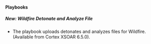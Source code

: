 
#### Playbooks
##### New: Wildfire Detonate and Analyze File
- The playbook uploads detonates and analyzes files for Wildfire.
 (Available from Cortex XSOAR 6.5.0).
